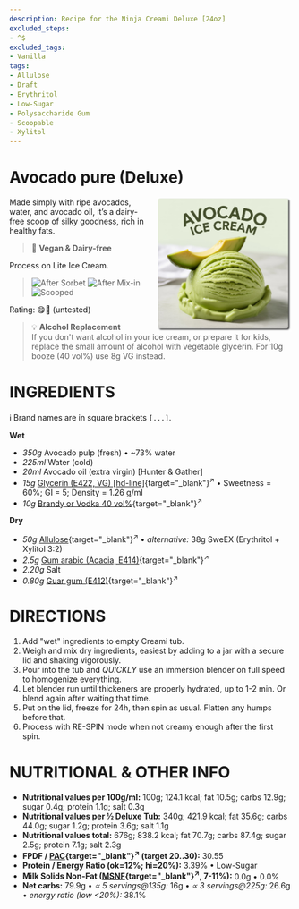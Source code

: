 ```yaml
---
description: Recipe for the Ninja Creami Deluxe [24oz]
excluded_steps:
- ^$
excluded_tags:
- Vanilla
tags:
- Allulose
- Draft
- Erythritol
- Low-Sugar
- Polysaccharide Gum
- Scoopable
- Xylitol
---
```

# Avocado pure (Deluxe)
<img style="float: right; margin-left: 1.5em;" width=240 alt="Logo" src="logo-avocado-pure.png" />

Made simply with ripe avocados, water, and avocado oil, it’s a dairy-free scoop of silky goodness, rich in healthy fats.

> 🌿 **Vegan & Dairy-free**

Process on Lite Ice Cream.
> <img width=220 alt="After Sorbet" src="_1.jpg" class="zoomable" />
> <img width=220 alt="After Mix-in" src="_2.jpg" class="zoomable" />
> <img width=220 alt="Scooped" src="_3.jpg" class="zoomable" />

Rating: 😋🥑 (untested)

> 💡 **Alcohol Replacement**<br />
> If you don't want alcohol in your ice cream, or prepare it for kids,
> replace the small amount of alcohol with vegetable glycerin.
> For 10g booze (40 vol%) use 8g VG instead.

# INGREDIENTS

ℹ️ Brand names are in square brackets `[...]`.

**Wet**

  - _350g_ Avocado pulp (fresh) • ~73% water
  - _225ml_ Water (cold)
  - _20ml_ Avocado oil (extra virgin) [Hunter & Gather]
  - _15g_ [Glycerin (E422, VG) \[hd-line\]](/ice-creamery/info/ingredients/#vegetable-glycerin-glycerol-vg-e422){target="_blank"}<sup>↗</sup> • Sweetness = 60%; GI = 5; Density = 1.26 g/ml
  - _10g_ [Brandy or Vodka 40 vol%](/ice-creamery/info/ingredients/#alcohol-ethanol){target="_blank"}<sup>↗</sup>

**Dry**

  - _50g_ [Allulose](/ice-creamery/info/ingredients/#allulose){target="_blank"}<sup>↗</sup> • *alternative:* 38g SweEX (Erythritol + Xylitol 3:2)
  - _2.5g_ [Gum arabic (Acacia, E414)](/ice-creamery/info/ingredients/#acacia-gum-gum-arabic-e414){target="_blank"}<sup>↗</sup>
  - _2.20g_ Salt
  - _0.80g_ [Guar gum (E412)](/ice-creamery/info/ingredients/#guar-gum-e412){target="_blank"}<sup>↗</sup>

# DIRECTIONS

 1. Add "wet" ingredients to empty Creami tub.
 1. Weigh and mix dry ingredients, easiest by adding to a jar with a secure lid and shaking vigorously.
 1. Pour into the tub and *QUICKLY* use an immersion blender on full speed to homogenize everything.
 1. Let blender run until thickeners are properly hydrated, up to 1-2 min. Or blend again after waiting that time.
 1. Put on the lid, freeze for 24h, then spin as usual. Flatten any humps before that.
 1. Process with RE-SPIN mode when not creamy enough after the first spin.

# NUTRITIONAL & OTHER INFO

- **Nutritional values per 100g/ml:** 100g; 124.1 kcal; fat 10.5g; carbs 12.9g; sugar 0.4g; protein 1.1g; salt 0.3g
- **Nutritional values per ½ Deluxe Tub:** 340g; 421.9 kcal; fat 35.6g; carbs 44.0g; sugar 1.2g; protein 3.6g; salt 1.1g
- **Nutritional values total:** 676g; 838.2 kcal; fat 70.7g; carbs 87.4g; sugar 2.5g; protein 7.1g; salt 2.3g
- **FPDF / [PAC](/ice-creamery/info/glossary/#potere-anti-congelante-pac){target="_blank"}<sup>↗</sup> (target 20..30):** 30.55
- **Protein / Energy Ratio (ok=12%; hi=20%):** 3.39% • Low-Sugar
- **Milk Solids Non-Fat ([MSNF](/ice-creamery/info/glossary/#milk-solids-not-fat-msnf){target="_blank"}<sup>↗</sup>, 7-11%):** 0.0g • 0.0%
- **Net carbs:** 79.9g • *∝ 5 servings@135g:* 16g • *∝ 3 servings@225g:* 26.6g • *energy ratio (low <20%):* 38.1%
